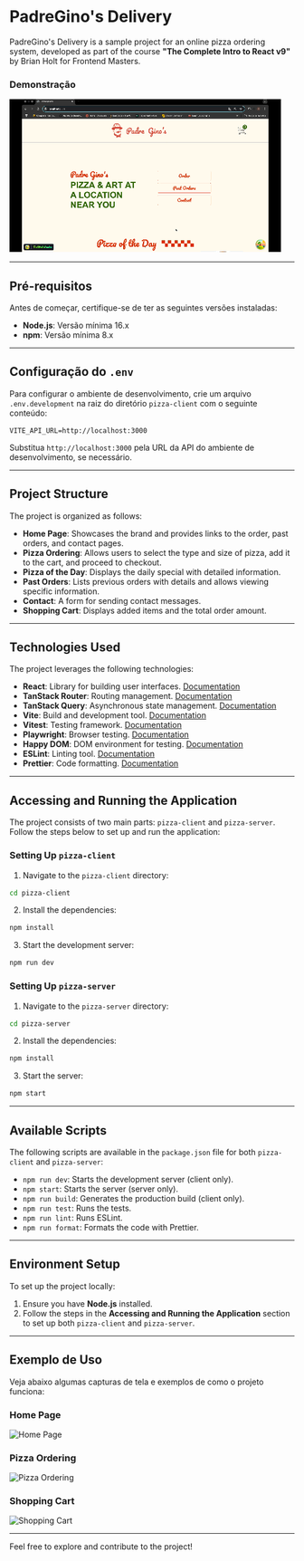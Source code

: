 # PadreGino's Delivery

PadreGino's Delivery is a sample project for an online pizza ordering system, developed as part of the course **"The Complete Intro to React v9"** by Brian Holt for Frontend Masters.

### Demonstração

![Project Demonstration](/screenshots/Padre%20GIno's.gif)

---

## Pré-requisitos

Antes de começar, certifique-se de ter as seguintes versões instaladas:

- **Node.js**: Versão mínima 16.x
- **npm**: Versão mínima 8.x

---

## Configuração do `.env`

Para configurar o ambiente de desenvolvimento, crie um arquivo `.env.development` na raiz do diretório `pizza-client` com o seguinte conteúdo:

```env
VITE_API_URL=http://localhost:3000
```

Substitua `http://localhost:3000` pela URL da API do ambiente de desenvolvimento, se necessário.

---

## Project Structure

The project is organized as follows:

- **Home Page**: Showcases the brand and provides links to the order, past orders, and contact pages.
- **Pizza Ordering**: Allows users to select the type and size of pizza, add it to the cart, and proceed to checkout.
- **Pizza of the Day**: Displays the daily special with detailed information.
- **Past Orders**: Lists previous orders with details and allows viewing specific information.
- **Contact**: A form for sending contact messages.
- **Shopping Cart**: Displays added items and the total order amount.

---

## Technologies Used

The project leverages the following technologies:

- **React**: Library for building user interfaces. [Documentation](https://react.dev/)
- **TanStack Router**: Routing management. [Documentation](https://tanstack.com/router)
- **TanStack Query**: Asynchronous state management. [Documentation](https://tanstack.com/query)
- **Vite**: Build and development tool. [Documentation](https://vitejs.dev/)
- **Vitest**: Testing framework. [Documentation](https://vitest.dev/)
- **Playwright**: Browser testing. [Documentation](https://playwright.dev/)
- **Happy DOM**: DOM environment for testing. [Documentation](https://github.com/capricorn86/happy-dom)
- **ESLint**: Linting tool. [Documentation](https://eslint.org/)
- **Prettier**: Code formatting. [Documentation](https://prettier.io/)

---

## Accessing and Running the Application

The project consists of two main parts: `pizza-client` and `pizza-server`. Follow the steps below to set up and run the application:

### Setting Up `pizza-client`

1. Navigate to the `pizza-client` directory:

```bash
cd pizza-client
```

2. Install the dependencies:

```bash
npm install
```

3. Start the development server:

```bash
npm run dev
```

### Setting Up `pizza-server`

1. Navigate to the `pizza-server` directory:

```bash
cd pizza-server
```

2. Install the dependencies:

```bash
npm install
```

3. Start the server:

```bash
npm start
```

---

## Available Scripts

The following scripts are available in the `package.json` file for both `pizza-client` and `pizza-server`:

- `npm run dev`: Starts the development server (client only).
- `npm start`: Starts the server (server only).
- `npm run build`: Generates the production build (client only).
- `npm run test`: Runs the tests.
- `npm run lint`: Runs ESLint.
- `npm run format`: Formats the code with Prettier.

---

## Environment Setup

To set up the project locally:

1. Ensure you have **Node.js** installed.
2. Follow the steps in the **Accessing and Running the Application** section to set up both `pizza-client` and `pizza-server`.

---

## Exemplo de Uso

Veja abaixo algumas capturas de tela e exemplos de como o projeto funciona:

### Home Page

![Home Page](./screenshots/home-page.png)

### Pizza Ordering

![Pizza Ordering](./screenshots/pizza-ordering.png)

### Shopping Cart

![Shopping Cart](./screenshots/shopping-cart.png)

---

Feel free to explore and contribute to the project!
